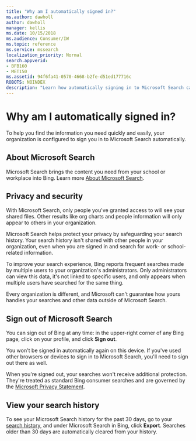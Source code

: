 ```yaml
---
title: "Why am I automatically signed in?"
ms.author: dawholl
author: dawholl
manager: kellis
ms.date: 10/15/2018
ms.audience: Consumer/IW
ms.topic: reference
ms.service: mssearch
localization_priority: Normal
search.appverid:
- BFB160
- MET150
ms.assetid: 94f6fa41-0570-4668-b2fe-d51ed177716c
ROBOTS: NOINDEX
description: "Learn how automatically signing in to Microsoft Search can help you quickly and easily find work results"
---
```


# Why am I automatically signed in?

To help you find the information you need quickly and easily, your organization is configured to sign you in to Microsoft Search automatically.
  
## About Microsoft Search

Microsoft Search brings the content you need from your school or workplace into Bing. Learn more [About Microsoft Search](about-microsoft-search.md).
  
## Privacy and security

With Microsoft Search, only people you've granted access to will see your shared files. Other results like org charts and people information will only appear to others in your organization.
  
Microsoft Search helps protect your privacy by safeguarding your search history. Your search history isn't shared with other people in your organization, even when you are signed in and search for work- or school-related information.
  
To improve your search experience, Bing reports frequent searches made by multiple users to your organization's administrators. Only administrators can view this data, it's not linked to specific users, and only appears when multiple users have searched for the same thing.
  
Every organization is different, and Microsoft can't guarantee how yours handles your searches and other data outside of Microsoft Search.
  
## Sign out of Microsoft Search

You can sign out of Bing at any time: in the upper-right corner of any Bing page, click on your profile, and click **Sign out**.
  
You won't be signed in automatically again on this device. If you've used other browsers or devices to sign in to Microsoft Search, you'll need to sign out there as well. 
  
When you're signed out, your searches won't receive additional protection. They're treated as standard Bing consumer searches and are governed by the [Microsoft Privacy Statement](https://privacy.microsoft.com/privacystatement).
  
## View your search history

To see your Microsoft Search history for the past 30 days, go to your [search history](https://ssl.bing.com/profile/history), and under Microsoft Search in Bing, click **Export**. Searches older than 30 days are automatically cleared from your history.

  

